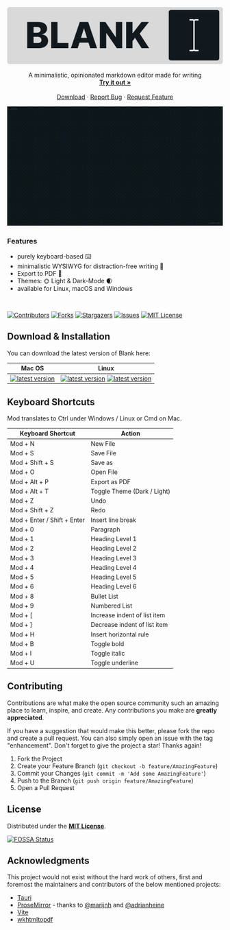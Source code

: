 [contributors-shield]: https://img.shields.io/github/contributors/FPurchess/blank.svg?style=flat-square
[contributors-url]: https://github.com/FPurchess/blank/graphs/contributors
[forks-shield]: https://img.shields.io/github/forks/FPurchess/blank.svg?style=flat-square
[forks-url]: https://github.com/FPurchess/blank/network/members
[stars-shield]: https://img.shields.io/github/stars/FPurchess/blank.svg?style=flat-square
[stars-url]: https://github.com/FPurchess/blank/stargazers
[issues-shield]: https://img.shields.io/github/issues/FPurchess/blank.svg?style=flat-square
[issues-url]: https://github.com/FPurchess/blank/issues
[license-shield]: https://img.shields.io/github/license/FPurchess/blank.svg?style=flat-square
[license-url]: https://github.com/FPurchess/blank/blob/master/LICENSE
[product-screenshot]: images/screenshot.gif

<div align="center">
  <a href="https://github.com/FPurchess/blank">
    <img src="images/logo.svg" alt="Blank Logo">
  </a>

  <p align="center">
    A minimalistic, opinionated markdown editor made for writing
    <br />
    <a href="https://github.com/FPurchess/blank/releases"><strong>Try it out »</strong></a>
    <br />
    <br />
    <a href="https://github.com/FPurchess/blank/releases">Download</a>
    ·
    <a href="https://github.com/FPurchess/blank/issues">Report Bug</a>
    ·
    <a href="https://github.com/FPurchess/blank/issues">Request Feature</a>
  </p>

  <img src="images/screenshot.gif" alt="Blank Logo">
</div>

### Features

- purely keyboard-based :keyboard:
- minimalistic WYSIWYG for distraction-free writing :pear:
- Export to PDF :page_with_curl:
- Themes: :sun_with_face: Light & Dark-Mode :waxing_crescent_moon:
- available for Linux, macOS and Windows

<br />

[![Contributors][contributors-shield]][contributors-url]
[![Forks][forks-shield]][forks-url]
[![Stargazers][stars-shield]][stars-url]
[![Issues][issues-shield]][issues-url]
[![MIT License][license-shield]][license-url]

## Download & Installation

You can download the latest version of Blank here:

| Mac OS                                                                                                                                                                                       | Linux                                                                                                                                                                                                                                                                                                                                                                                                       |
| -------------------------------------------------------------------------------------------------------------------------------------------------------------------------------------------- | ----------------------------------------------------------------------------------------------------------------------------------------------------------------------------------------------------------------------------------------------------------------------------------------------------------------------------------------------------------------------------------------------------------- |
| [![latest version](https://img.shields.io/github/downloads/FPurchess/blank/latest/blank_0.1.0_x64.dmg.svg)](https://github.com/FPurchess/blank/releases/download/v0.1.1/blank_0.1.0_x64.dmg) | [![latest version](https://img.shields.io/github/downloads/FPurchess/blank/latest/blank_0.1.0_amd64.deb.svg)](https://github.com/FPurchess/blank/releases/download/v0.1.1/blank_0.1.0_amd64.deb) [![latest version](https://img.shields.io/github/downloads/FPurchess/blank/latest/blank_0.1.0_amd64.AppImage.svg)](https://github.com/FPurchess/blank/releases/download/v0.1.1/blank_0.1.0_amd64.AppImage) |

## Keyboard Shortcuts

Mod translates to Ctrl under Windows / Linux or Cmd on Mac.

| Keyboard Shortcut           | Action                       |
| --------------------------- | ---------------------------- |
| Mod + N                     | New File                     |
| Mod + S                     | Save File                    |
| Mod + Shift + S             | Save as                      |
| Mod + O                     | Open File                    |
| Mod + Alt + P               | Export as PDF                |
| Mod + Alt + T               | Toggle Theme (Dark / Light)  |
| Mod + Z                     | Undo                         |
| Mod + Shift + Z             | Redo                         |
| Mod + Enter / Shift + Enter | Insert line break            |
| Mod + 0                     | Paragraph                    |
| Mod + 1                     | Heading Level 1              |
| Mod + 2                     | Heading Level 2              |
| Mod + 3                     | Heading Level 3              |
| Mod + 4                     | Heading Level 4              |
| Mod + 5                     | Heading Level 5              |
| Mod + 6                     | Heading Level 6              |
| Mod + 8                     | Bullet List                  |
| Mod + 9                     | Numbered List                |
| Mod + [                     | Increase indent of list item |
| Mod + ]                     | Decrease indent of list item |
| Mod + H                     | Insert horizontal rule       |
| Mod + B                     | Toggle bold                  |
| Mod + I                     | Toggle italic                |
| Mod + U                     | Toggle underline             |

## Contributing

Contributions are what make the open source community such an amazing place to learn, inspire, and create. Any contributions you make are **greatly appreciated**.

If you have a suggestion that would make this better, please fork the repo and create a pull request. You can also simply open an issue with the tag "enhancement".
Don't forget to give the project a star! Thanks again!

1. Fork the Project
2. Create your Feature Branch (`git checkout -b feature/AmazingFeature`)
3. Commit your Changes (`git commit -m 'Add some AmazingFeature'`)
4. Push to the Branch (`git push origin feature/AmazingFeature`)
5. Open a Pull Request

## License

Distributed under the [**MIT License**](LICENSE).

[![FOSSA Status](https://app.fossa.io/api/projects/git%2Bgithub.com%2FFPurchess%2Fblank.svg?type=large)](https://app.fossa.io/projects/git%2Bgithub.com%2FFPurchess%2Fblank?ref=badge_large)

## Acknowledgments

This project would not exist without the hard work of others, first and foremost the maintainers and contributors of the below mentioned projects:

- [Tauri](https://tauri.app/)
- [ProseMirror](https://github.com/ProseMirror/) - thanks to [@marijnh](https://github.com/marijnh) and [@adrianheine](https://github.com/adrianheine)
- [Vite](https://github.com/vitejs/vite)
- [wkhtmltopdf](https://github.com/wkhtmltopdf/wkhtmltopdf)
